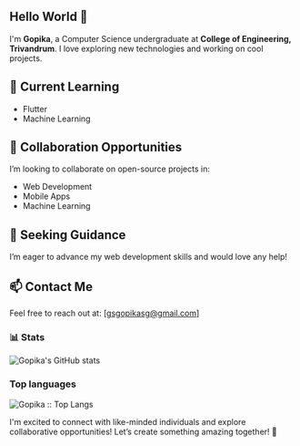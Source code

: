 ## Hello World 👋

I'm **Gopika**, a Computer Science undergraduate at **College of Engineering, Trivandrum**. I love exploring new technologies and working on cool projects.

## 🌱 Current Learning
- Flutter
- Machine Learning
  
## 👯 Collaboration Opportunities
I’m looking to collaborate on open-source projects in:
- Web Development
- Mobile Apps
- Machine Learning

## 🤔 Seeking Guidance
I’m eager to advance my web development skills and would love any help!

## 📫 Contact Me
Feel free to reach out at: [gsgopikasg@gmail.com]

### 📊 Stats

![Gopika's GitHub stats](https://github-readme-stats.vercel.app/api?username=Gopika4112&theme=city_lights&show_icons=true)


### Top languages

<p><img src="https://github-readme-stats.vercel.app/api/top-langs/?username=Gopika4112&langs_count=10&theme=tokyonight&layout=compact" alt="Gopika :: Top Langs" /></p>

I'm excited to connect with like-minded individuals and explore collaborative opportunities! Let’s create something amazing together! 🚀


